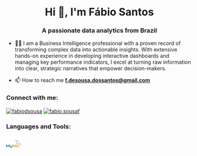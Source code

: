 <h1 align="center">Hi 👋, I'm Fábio Santos</h1>
<h3 align="center">A passionate data analytics from Brazil</h3>

- 👨‍💻 I am a Business Intelligence professional with a proven record of transforming complex data into actionable insights. With extensive hands-on experience in developing interactive dashboards and managing key performance indicators, I excel at turning raw information into clear, strategic narratives that empower decision-makers.

- 📫 How to reach me **f.desousa.dossantos@gmail.com**

<h3 align="left">Connect with me:</h3>
<p align="left">
<a href="https://linkedin.com/in/fabiodsousa" target="blank"><img align="center" src="https://raw.githubusercontent.com/rahuldkjain/github-profile-readme-generator/master/src/images/icons/Social/linked-in-alt.svg" alt="fabiodsousa" height="30" width="40" /></a>
<a href="https://instagram.com/fabio.sousaf" target="blank"><img align="center" src="https://raw.githubusercontent.com/rahuldkjain/github-profile-readme-generator/master/src/images/icons/Social/instagram.svg" alt="fabio.sousaf" height="30" width="40" /></a>
</p>

<h3 align="left">Languages and Tools:</h3>
<p align="left"> <a href="https://www.mysql.com/" target="_blank" rel="noreferrer"> <img src="https://raw.githubusercontent.com/devicons/devicon/master/icons/mysql/mysql-original-wordmark.svg" alt="mysql" width="40" height="40"/> </a> </p>
